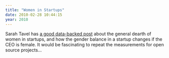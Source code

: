 ```yaml
---
title: "Women in Startups"
date: 2010-02-28 10:44:15
year: 2010
---
```

Sarah Tavel has <a href="http://www.adventurista.com/2010/02/why-arent-there-more-women-in-startups.html">a good data-backed post</a> about the general dearth of women in startups, and how the gender balance in a startup changes if the CEO is female. It would be fascinating to repeat the measurements for open source projects…
